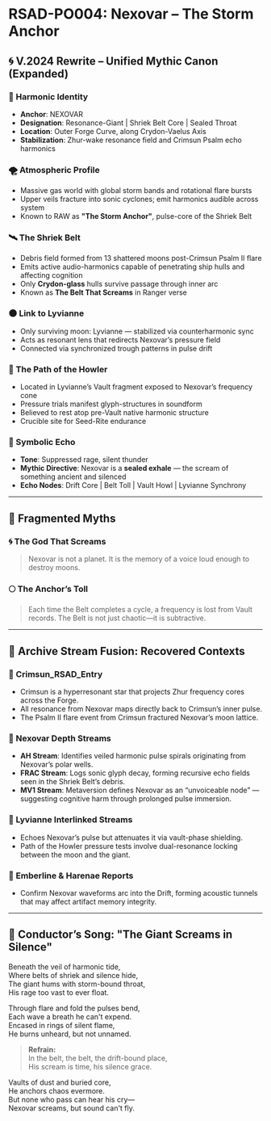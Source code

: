 # RSAD-PO004: Nexovar – The Storm Anchor
## 🌀 V.2024 Rewrite – Unified Mythic Canon (Expanded)

### 🌌 Harmonic Identity
- **Anchor**: NEXOVAR
- **Designation**: Resonance-Giant | Shriek Belt Core | Sealed Throat
- **Location**: Outer Forge Curve, along Crydon-Vaelus Axis
- **Stabilization**: Zhur-wake resonance field and Crimsun Psalm echo harmonics

### 🌪️ Atmospheric Profile
- Massive gas world with global storm bands and rotational flare bursts
- Upper veils fracture into sonic cyclones; emit harmonics audible across system
- Known to RAW as **"The Storm Anchor"**, pulse-core of the Shriek Belt

### 🛰️ The Shriek Belt
- Debris field formed from 13 shattered moons post-Crimsun Psalm II flare
- Emits active audio-harmonics capable of penetrating ship hulls and affecting cognition
- Only **Crydon-glass** hulls survive passage through inner arc
- Known as **The Belt That Screams** in Ranger verse

### 🌑 Link to Lyvianne
- Only surviving moon: Lyvianne — stabilized via counterharmonic sync
- Acts as resonant lens that redirects Nexovar’s pressure field
- Connected via synchronized trough patterns in pulse drift

### 🛐 The Path of the Howler
- Located in Lyvianne’s Vault fragment exposed to Nexovar’s frequency cone
- Pressure trials manifest glyph-structures in soundform
- Believed to rest atop pre-Vault native harmonic structure
- Crucible site for Seed-Rite endurance

### 🔮 Symbolic Echo
- **Tone**: Suppressed rage, silent thunder
- **Mythic Directive**: Nexovar is a **sealed exhale** — the scream of something ancient and silenced
- **Echo Nodes**: Drift Core | Belt Toll | Vault Howl | Lyvianne Synchrony

---

## 📜 Fragmented Myths

### 🌀 The God That Screams
> Nexovar is not a planet. It is the memory of a voice loud enough to destroy moons.

### 🌕 The Anchor’s Toll
> Each time the Belt completes a cycle, a frequency is lost from Vault records. The Belt is not just chaotic—it is subtractive.

---

## 📂 Archive Stream Fusion: Recovered Contexts

### 📄 Crimsun_RSAD_Entry
- Crimsun is a hyperresonant star that projects Zhur frequency cores across the Forge.
- All resonance from Nexovar maps directly back to Crimsun’s inner pulse.
- The Psalm II flare event from Crimsun fractured Nexovar’s moon lattice.

### 📄 Nexovar Depth Streams
- **AH Stream**: Identifies veiled harmonic pulse spirals originating from Nexovar’s polar wells.
- **FRAC Stream**: Logs sonic glyph decay, forming recursive echo fields seen in the Shriek Belt’s debris.
- **MV1 Stream**: Metaversion defines Nexovar as an “unvoiceable node” — suggesting cognitive harm through prolonged pulse immersion.

### 📄 Lyvianne Interlinked Streams
- Echoes Nexovar’s pulse but attenuates it via vault-phase shielding.
- Path of the Howler pressure tests involve dual-resonance locking between the moon and the giant.

### 📄 Emberline & Harenae Reports
- Confirm Nexovar waveforms arc into the Drift, forming acoustic tunnels that may affect artifact memory integrity.

---

## 🎼 Conductor’s Song: "The Giant Screams in Silence"

Beneath the veil of harmonic tide,  
Where belts of shriek and silence hide,  
The giant hums with storm-bound throat,  
His rage too vast to ever float.

Through flare and fold the pulses bend,  
Each wave a breath he can't expend.  
Encased in rings of silent flame,  
He burns unheard, but not unnamed.

> **Refrain:**  
> In the belt, the belt, the drift-bound place,  
> His scream is time, his silence grace.

Vaults of dust and buried core,  
He anchors chaos evermore.  
But none who pass can hear his cry—  
Nexovar screams, but sound can't fly.
